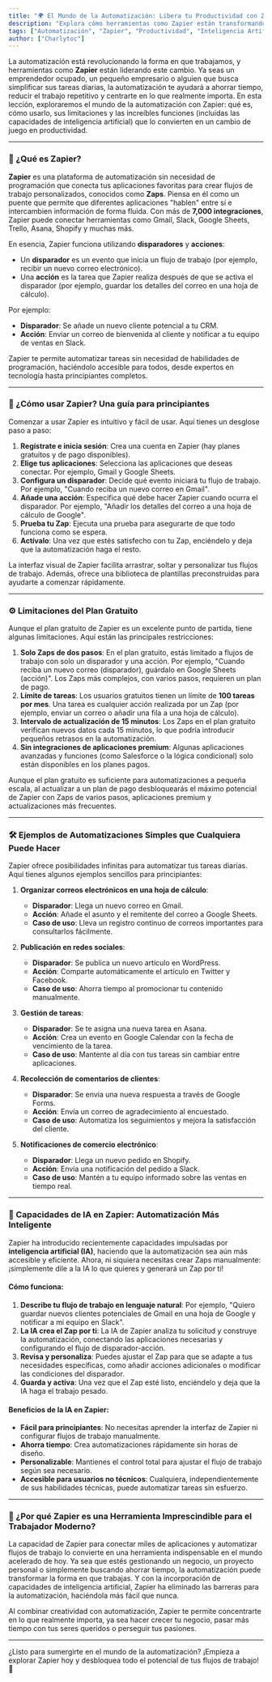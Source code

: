 ```yaml
---
title: "🌍 El Mundo de la Automatización: Libera tu Productividad con Zapier"
description: "Explora cómo herramientas como Zapier están transformando la forma en que trabajamos mediante la automatización de tareas. Aprende qué es Zapier, cómo usarlo, sus limitaciones, ejemplos prácticos y sus nuevas capacidades impulsadas por inteligencia artificial."
tags: ["Automatización", "Zapier", "Productividad", "Inteligencia Artificial"]
author: ["Charlytoc"]
---
```


La automatización está revolucionando la forma en que trabajamos, y herramientas como **Zapier** están liderando este cambio. Ya seas un emprendedor ocupado, un pequeño empresario o alguien que busca simplificar sus tareas diarias, la automatización te ayudará a ahorrar tiempo, reducir el trabajo repetitivo y centrarte en lo que realmente importa. En esta lección, exploraremos el mundo de la automatización con Zapier: qué es, cómo usarlo, sus limitaciones y las increíbles funciones (incluidas las capacidades de inteligencia artificial) que lo convierten en un cambio de juego en productividad.

---

### 🤖 ¿Qué es Zapier?

**Zapier** es una plataforma de automatización sin necesidad de programación que conecta tus aplicaciones favoritas para crear flujos de trabajo personalizados, conocidos como **Zaps**. Piensa en él como un puente que permite que diferentes aplicaciones "hablen" entre sí e intercambien información de forma fluida. Con más de **7,000 integraciones**, Zapier puede conectar herramientas como Gmail, Slack, Google Sheets, Trello, Asana, Shopify y muchas más.

En esencia, Zapier funciona utilizando **disparadores** y **acciones**:

- Un **disparador** es un evento que inicia un flujo de trabajo (por ejemplo, recibir un nuevo correo electrónico).
- Una **acción** es la tarea que Zapier realiza después de que se activa el disparador (por ejemplo, guardar los detalles del correo en una hoja de cálculo).

Por ejemplo:

- **Disparador**: Se añade un nuevo cliente potencial a tu CRM.
- **Acción**: Enviar un correo de bienvenida al cliente y notificar a tu equipo de ventas en Slack.

Zapier te permite automatizar tareas sin necesidad de habilidades de programación, haciéndolo accesible para todos, desde expertos en tecnología hasta principiantes completos.

---

### 🚀 ¿Cómo usar Zapier? Una guía para principiantes

Comenzar a usar Zapier es intuitivo y fácil de usar. Aquí tienes un desglose paso a paso:

1. **Regístrate e inicia sesión**: Crea una cuenta en Zapier (hay planes gratuitos y de pago disponibles).
2. **Elige tus aplicaciones**: Selecciona las aplicaciones que deseas conectar. Por ejemplo, Gmail y Google Sheets.
3. **Configura un disparador**: Decide qué evento iniciará tu flujo de trabajo. Por ejemplo, "Cuando reciba un nuevo correo en Gmail".
4. **Añade una acción**: Especifica qué debe hacer Zapier cuando ocurra el disparador. Por ejemplo, "Añadir los detalles del correo a una hoja de cálculo de Google".
5. **Prueba tu Zap**: Ejecuta una prueba para asegurarte de que todo funciona como se espera.
6. **Actívalo**: Una vez que estés satisfecho con tu Zap, enciéndelo y deja que la automatización haga el resto.

La interfaz visual de Zapier facilita arrastrar, soltar y personalizar tus flujos de trabajo. Además, ofrece una biblioteca de plantillas preconstruidas para ayudarte a comenzar rápidamente.

---

### ⚙️ Limitaciones del Plan Gratuito

Aunque el plan gratuito de Zapier es un excelente punto de partida, tiene algunas limitaciones. Aquí están las principales restricciones:

1. **Solo Zaps de dos pasos**: En el plan gratuito, estás limitado a flujos de trabajo con solo un disparador y una acción. Por ejemplo, "Cuando reciba un nuevo correo (disparador), guárdalo en Google Sheets (acción)". Los Zaps más complejos, con varios pasos, requieren un plan de pago.
2. **Límite de tareas**: Los usuarios gratuitos tienen un límite de **100 tareas por mes**. Una tarea es cualquier acción realizada por un Zap (por ejemplo, enviar un correo o añadir una fila a una hoja de cálculo).
3. **Intervalo de actualización de 15 minutos**: Los Zaps en el plan gratuito verifican nuevos datos cada 15 minutos, lo que podría introducir pequeños retrasos en la automatización.
4. **Sin integraciones de aplicaciones premium**: Algunas aplicaciones avanzadas y funciones (como Salesforce o la lógica condicional) solo están disponibles en los planes pagos.

Aunque el plan gratuito es suficiente para automatizaciones a pequeña escala, al actualizar a un plan de pago desbloquearás el máximo potencial de Zapier con Zaps de varios pasos, aplicaciones premium y actualizaciones más frecuentes.

---

### 🛠️ Ejemplos de Automatizaciones Simples que Cualquiera Puede Hacer

Zapier ofrece posibilidades infinitas para automatizar tus tareas diarias. Aquí tienes algunos ejemplos sencillos para principiantes:

1. **Organizar correos electrónicos en una hoja de cálculo**:

   - **Disparador**: Llega un nuevo correo en Gmail.
   - **Acción**: Añade el asunto y el remitente del correo a Google Sheets.
   - **Caso de uso**: Lleva un registro continuo de correos importantes para consultarlos fácilmente.

2. **Publicación en redes sociales**:

   - **Disparador**: Se publica un nuevo artículo en WordPress.
   - **Acción**: Comparte automáticamente el artículo en Twitter y Facebook.
   - **Caso de uso**: Ahorra tiempo al promocionar tu contenido manualmente.

3. **Gestión de tareas**:

   - **Disparador**: Se te asigna una nueva tarea en Asana.
   - **Acción**: Crea un evento en Google Calendar con la fecha de vencimiento de la tarea.
   - **Caso de uso**: Mantente al día con tus tareas sin cambiar entre aplicaciones.

4. **Recolección de comentarios de clientes**:

   - **Disparador**: Se envía una nueva respuesta a través de Google Forms.
   - **Acción**: Envía un correo de agradecimiento al encuestado.
   - **Caso de uso**: Automatiza los seguimientos y mejora la satisfacción del cliente.

5. **Notificaciones de comercio electrónico**:
   - **Disparador**: Llega un nuevo pedido en Shopify.
   - **Acción**: Envía una notificación del pedido a Slack.
   - **Caso de uso**: Mantén a tu equipo informado sobre las ventas en tiempo real.
     

---

### 🧠 Capacidades de IA en Zapier: Automatización Más Inteligente

Zapier ha introducido recientemente capacidades impulsadas por **inteligencia artificial (IA)**, haciendo que la automatización sea aún más accesible y eficiente. Ahora, ni siquiera necesitas crear Zaps manualmente: ¡simplemente dile a la IA lo que quieres y generará un Zap por ti!

#### Cómo funciona:

1. **Describe tu flujo de trabajo en lenguaje natural**: Por ejemplo, "Quiero guardar nuevos clientes potenciales de Gmail en una hoja de Google y notificar a mi equipo en Slack".
2. **La IA crea el Zap por ti**: La IA de Zapier analiza tu solicitud y construye la automatización, conectando las aplicaciones necesarias y configurando el flujo de disparador-acción.
3. **Revisa y personaliza**: Puedes ajustar el Zap para que se adapte a tus necesidades específicas, como añadir acciones adicionales o modificar las condiciones del disparador.
4. **Guarda y activa**: Una vez que el Zap esté listo, enciéndelo y deja que la IA haga el trabajo pesado.

#### Beneficios de la IA en Zapier:

- **Fácil para principiantes**: No necesitas aprender la interfaz de Zapier ni configurar flujos de trabajo manualmente.
- **Ahorra tiempo**: Crea automatizaciones rápidamente sin horas de diseño.
- **Personalizable**: Mantienes el control total para ajustar el flujo de trabajo según sea necesario.
- **Accesible para usuarios no técnicos**: Cualquiera, independientemente de sus habilidades técnicas, puede automatizar tareas sin esfuerzo.
  

---

### 🌟 ¿Por qué Zapier es una Herramienta Imprescindible para el Trabajador Moderno?

La capacidad de Zapier para conectar miles de aplicaciones y automatizar flujos de trabajo lo convierte en una herramienta indispensable en el mundo acelerado de hoy. Ya sea que estés gestionando un negocio, un proyecto personal o simplemente buscando ahorrar tiempo, la automatización puede transformar la forma en que trabajas. Y con la incorporación de capacidades de inteligencia artificial, Zapier ha eliminado las barreras para la automatización, haciéndola más fácil que nunca.

Al combinar creatividad con automatización, Zapier te permite concentrarte en lo que realmente importa, ya sea hacer crecer tu negocio, pasar más tiempo con tus seres queridos o perseguir tus pasiones.

---

¿Listo para sumergirte en el mundo de la automatización? ¡Empieza a explorar Zapier hoy y desbloquea todo el potencial de tus flujos de trabajo! 🚀
